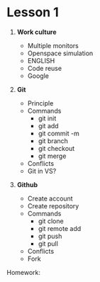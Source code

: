 # Lesson 1

1. **Work culture**
   - Multiple monitors
   - Openspace simulation
   - ENGLISH
   - Code reuse
   - Google
  
2. **Git**
   - Principle
   - Commands
     - git init
     - git add
     - git commit -m
     - git branch
     - git checkout
     - git merge
   - Conflicts
   - Git in VS?
  
3. **Github**
   - Create account
   - Create repository
   - Commands
     - git clone
     - git remote add
     - git push
     - git pull    
   - Conflicts
   - Fork   
 
Homework: 
  

